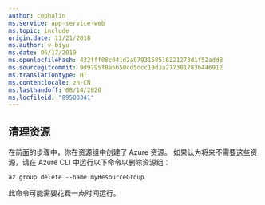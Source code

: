 ```yaml
---
author: cephalin
ms.service: app-service-web
ms.topic: include
origin.date: 11/21/2018
ms.author: v-biyu
ms.date: 06/17/2019
ms.openlocfilehash: 432fff08c041d2a8793158516221273d1f52add8
ms.sourcegitcommit: 9d9795f8a5b50cd5ccc19d3a2773817836446912
ms.translationtype: HT
ms.contentlocale: zh-CN
ms.lasthandoff: 08/14/2020
ms.locfileid: "89503341"
---
```

## <a name="clean-up-resources"></a>清理资源

在前面的步骤中，你在资源组中创建了 Azure 资源。 如果认为将来不需要这些资源，请在 Azure CLI 中运行以下命令以删除资源组：

```azurecli
az group delete --name myResourceGroup
```

此命令可能需要花费一点时间运行。
